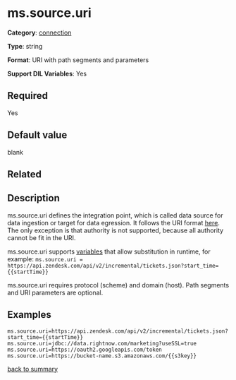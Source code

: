 # ms.source.uri

**Category**: [connection](https://github.com/linkedin/data-integration-library/blob/master/docs/parameters/connection-parameters.md)

**Type**: string

**Format**: URI with path segments and parameters

**Support DIL Variables**: Yes

## Required
Yes

## Default value
blank

## Related 

## Description 

ms.source.uri defines the integration point, which is called data source for data ingestion or target for data egression. 
It follows the URI format [here](https://en.wikipedia.org/wiki/Uniform_Resource_Identifier). 
The only exception is that authority is not supported, because all authority cannot be fit in the URI.

ms.source.uri supports [variables](https://github.com/linkedin/data-integration-library/blob/master/docs/concepts/variables.md) 
that allow substitution in runtime, for example:
`ms.source.uri = https://api.zendesk.com/api/v2/incremental/tickets.json?start_time={{startTime}}`

ms.source.uri requires protocol (scheme) and domain (host). Path segments and URI parameters are optional. 

## Examples

`
ms.source.uri=https://api.zendesk.com/api/v2/incremental/tickets.json?start_time={{startTime}}
ms.source.uri=jdbc://data.rightnow.com/marketing?useSSL=true
ms.source.uri=https://oauth2.googleapis.com/token
ms.source.uri=https://bucket-name.s3.amazonaws.com/{{s3key}}
`

[back to summary](https://github.com/linkedin/data-integration-library/blob/master/docs/parameters/summary.md#mssourceuri)
